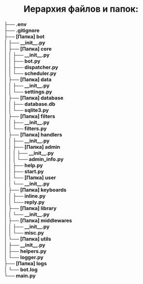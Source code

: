 <h1 align="center">Иерархия файлов и папок:</a>

<h3 align="left">
├── .env<br>
├── .gitignore<br>
├── [Папка] bot<br>
│   ├── __init__.py<br>
│   ├── [Папка] core<br>
│   │   ├── __init__.py<br>
│   │   ├── bot.py<br>
│   │   ├── dispatcher.py<br>
│   │   └── scheduler.py<br>
│   ├── [Папка] data<br>
│   │   ├── __init__.py<br>
│   │   └── settings.py<br>
│   ├── [Папка] database<br>
│   │   ├── database.db<br>
│   │   └── sqlite3.py<br>
│   ├── [Папка] filters<br>
│   │   ├── __init__.py<br>
│   │   └── filters.py<br>
│   ├── [Папка] handlers<br>
│   │   ├── __init__.py<br>
│   │   ├── [Папка] admin<br>
│   │   │   ├── __init__.py<br>
│   │   │   └── admin_info.py<br>
│   │   ├── help.py<br>
│   │   ├── start.py<br>
│   │   └── [Папка] user<br>
│   │       └── __init__.py<br>
│   ├── [Папка] keyboards<br>
│   │   ├── inline.py<br>
│   │   └── reply.py<br>
│   ├── [Папка] library<br>
│   │   └── __init__.py<br>
│   ├── [Папка] middlewares<br>
│   │   ├── __init__.py<br>
│   │   └── misc.py<br>
│   └── [Папка] utils<br>
│       ├── __init__.py<br>
│       ├── helpers.py<br>
│       └── logger.py<br>
├── [Папка] logs<br>
│   └── bot.log<br>
└── main.py<br>
</h3>